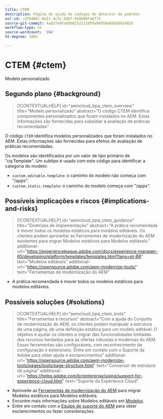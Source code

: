 ```yaml
---
title: CTEM
description: Página de ajuda de códigos do detector de padrões
exl-id: cd70486c-8e21-4c31-89bf-928b80fa8772
source-git-commit: 4ad2fe0fa05b8252112df8a94958e65bb882482d
workflow-type: ht
source-wordcount: '284'
ht-degree: 100%

---
```


# CTEM {#ctem}

Modelo personalizado

## Segundo plano {#background}

>[!CONTEXTUALHELP]
>id="aemcloud_bpa_ctem_overview"
>title="Modelo personalizado"
>abstract="O código CTEM identifica componentes personalizados que foram instalados no AEM. Estas informações são fornecidas para subsidiar a avaliação de práticas recomendadas"

O código `CTEM` identifica modelos personalizados que foram instalados no AEM. Estas informações são fornecidas para efeitos de avaliação de práticas recomendadas.

Os modelos são identificados por um valor de tipo primário de &quot;cq:Template&quot;. Um subtipo é usado com este código para identificar a categoria do modelo:

* `custom.editable.template`: o caminho do modelo não começa com &quot;/apps&quot;.
* `custom.static.template`: o caminho do modelo começa com &quot;/apps&quot;.

## Possíveis implicações e riscos {#implications-and-risks}

>[!CONTEXTUALHELP]
>id="aemcloud_bpa_ctem_guidance"
>title="Diretrizes de implementação"
>abstract="A prática recomendada é mover todos os modelos estáticos para modelos editáveis. Os clientes podem aproveitar as Ferramentas de modernização do AEM existentes para migrar Modelos estáticos para Modelos editáveis."
>additional-url="https://experienceleague.adobe.com/docs/experience-manager-65/developing/platform/templates/templates.html?lang=pt-BR" text="Modelos editáveis"
>additional-url="https://opensource.adobe.com/aem-modernize-tools/" text="Ferramentas de modernização do AEM"

* A prática recomendada é mover todos os modelos estáticos para modelos editáveis.

## Possíveis soluções {#solutions}

>[!CONTEXTUALHELP]
>id="aemcloud_bpa_ctem_tools"
>title="Ferramentas e recursos"
>abstract="Com a ajuda do Conjunto de modernização do AEM, os clientes podem manipular a estrutura de uma página, de uma definição estática para um modelo editável. O objetivo é ajudar os clientes a migrar das funcionalidades limitadas dos recursos herdados para as ofertas robustas e modernas do AEM. Essas ferramentas são configuráveis, com reconhecimento de configuração e extensíveis. Entre em contato com o Suporte da Adobe para obter ajuda e esclarecimentos"
>additional-url="https://opensource.adobe.com/aem-modernize-tools/pages/tools/page-structure.html" text="Conversor de estrutura de página"
>additional-url="https://helpx.adobe.com/br/enterprise/using/support-for-experience-cloud.html" text="Suporte da Experience Cloud"

* Aproveite as [Ferramentas de modernização do AEM](https://opensource.adobe.com/aem-modernize-tools/) para migrar Modelos estáticos para Modelos editáveis.
* Encontre mais informações sobre Modelos editáveis em [Modelos](https://experienceleague.adobe.com/docs/experience-manager-65/developing/platform/templates/templates.html?lang=pt-BR).
* Entre em contato com a [Equipe de suporte do AEM](https://helpx.adobe.com/br/enterprise/using/support-for-experience-cloud.html) para obter esclarecimentos ou fazer considerações.
